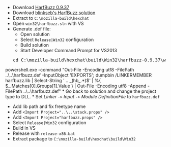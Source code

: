  * Download [HarfBuzz 0.9.37](http://www.freedesktop.org/software/harfbuzz/release/harfbuzz-0.9.37.tar.bz2)
 * Download [blinkseb's HarfBuzz solution](https://github.com/blinkseb/harfbuzz)
 * Extract to `C:\mozilla-build\hexchat`
 * Open `win32\harfbuzz.sln` with VS
 * Generate .def file:
	* Open solution
	* Select `Release|Win32` configuration
	* Build solution
	* Start Developer Command Prompt for VS2013
	<pre>cd C:\mozilla-build\hexchat\build\Win32\harfbuzz-0.9.37\win32\libs\Release
powershell.exe -command "Out-File -Encoding utf8 -FilePath ..\\..\\harfbuzz.def -InputObject 'EXPORTS'; dumpbin /LINKERMEMBER harfbuzz.lib | Select-String ' .. \_(hb\_.*)$' | %{ $_.Matches[0].Groups[1].Value } | Out-File -Encoding utf8 -Append -FilePath ..\\..\\harfbuzz.def"</pre>
	* Go back to solution and change the project type to DLL.
	* Set _Linker_ `->` _Input_ `->` _Module DefinitionFile_ to `harfbuzz.def`
 * Add lib path and fix freetype name
 * Add `<Import Project="..\..\stack.props" />`
 * Add `<Import Project="harfbuzz.props" />`
 * Select `Release|Win32` configuration
 * Build in VS
 * Release with `release-x86.bat`
 * Extract package to `C:\mozilla-build\hexchat\build\Win32`
